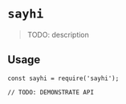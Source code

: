 # `sayhi`

> TODO: description

## Usage

```
const sayhi = require('sayhi');

// TODO: DEMONSTRATE API
```

